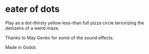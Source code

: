 # eater of dots

Play as a dot-thirsty yellow less-than full pizza circle terrorizing the denizens of a weird maze.

Thanks to May Genko for some of the sound effects.

Made in Godot.
